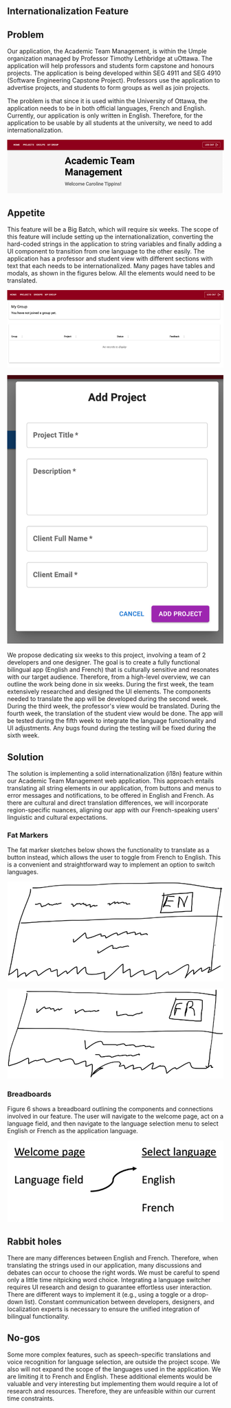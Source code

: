 ## Internationalization Feature

## Problem

Our application, the Academic Team Management, is within the Umple organization managed by Professor Timothy Lethbridge at uOttawa. The application will help professors and students form capstone and honours projects. The application is being developed within SEG 4911 and SEG 4910 (Software Engineering Capstone Project). Professors use the application to advertise projects, and students to form groups as well as join projects.

The problem is that since it is used within the University of Ottawa, the application needs to be in both official languages, French and English. Currently, our application is only written in English. Therefore, for the application to be usable by all students at the university, we need to add internationalization.

![Alt text](image.png)

## Appetite

This feature will be a Big Batch, which will require six weeks. The scope of this feature will include setting up the internationalization, converting the hard-coded strings in the application to string variables and finally adding a UI component to transition from one language to the other easily. The application has a professor and student view with different sections with text that each needs to be internationalized. Many pages have tables and modals, as shown in the figures below. All the elements would need to be translated.

![Alt text](image-1.png)

![Alt text](image-2.png)

We propose dedicating six weeks to this project, involving a team of 2 developers and one designer. The goal is to create a fully functional bilingual app (English and French) that is culturally sensitive and resonates with our target audience. Therefore, from a high-level overview, we can outline the work being done in six weeks. During the first week, the team extensively researched and designed the UI elements. The components needed to translate the app will be developed during the second week. During the third week, the professor's view would be translated. During the fourth week, the translation of the student view would be done. The app will be tested during the fifth week to integrate the language functionality and UI adjustments. Any bugs found during the testing will be fixed during the sixth week.

## Solution

The solution is implementing a solid internationalization (i18n) feature within our Academic Team Management web application. This approach entails translating all string elements in our application, from buttons and menus to error messages and notifications, to be offered in English and French. As there are cultural and direct translation differences, we will incorporate region-specific nuances, aligning our app with our French-speaking users' linguistic and cultural expectations.

### Fat Markers

The fat marker sketches below shows the functionality to translate as a button instead, which allows the user to toggle from French to English. This is a convenient and straightforward way to implement an option to switch languages.

![Alt text](image-5.png)

![Alt text](image-6.png)

### Breadboards

Figure 6 shows a breadboard outlining the components and connections involved in our feature. The user will navigate to the welcome page, act on a language field, and then navigate to the language selection menu to select English or French as the application language. 

![Alt text](image-7.png)

## Rabbit holes

There are many differences between English and French. Therefore, when translating the strings used in our application, many discussions and debates can occur to choose the right words. We must be careful to spend only a little time nitpicking word choice. Integrating a language switcher requires UI research and design to guarantee effortless user interaction. There are different ways to implement it (e.g., using a toggle or a drop-down list). Constant communication between developers, designers, and localization experts is necessary to ensure the unified integration of bilingual functionality.

## No-gos

Some more complex features, such as speech-specific translations and voice recognition for language selection, are outside the project scope. We also will not expand the scope of the languages used in the application. We are limiting it to French and English. These additional elements would be valuable and very interesting but implementing them would require a lot of research and resources. Therefore, they are unfeasible within our current time constraints.